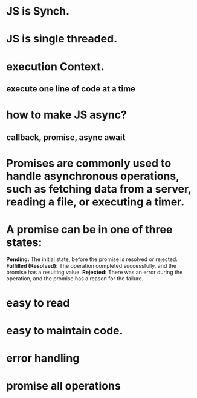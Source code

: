# JS is Synch.
# JS is single threaded.

# execution Context.
## execute one line of code at a time

# how to make JS async? 
## callback, promise, async await


# Promises are commonly used to handle asynchronous operations, such as fetching data from a server, reading a file, or executing a timer.

# A promise can be in one of three states:
**Pending:** The initial state, before the promise is resolved or rejected.
**Fulfilled (Resolved):** The operation completed successfully, and the promise has a resulting value.
**Rejected:** There was an error during the operation, and the promise has a reason for the failure.

<!-- why promises? -->  
# easy to read
# easy to maintain code.
# error handling
# promise all operations

<!-- new Promise((res, reject, error)=>{

}).then().catch() -->